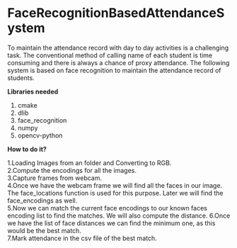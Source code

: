 # FaceRecognitionBasedAttendanceSystem

To maintain the attendance record with day to day activities is a challenging task. The conventional method of calling
name of each student is time consuming and there is always a chance of proxy attendance. The following system is based
on face recognition to maintain the attendance record of students.

**Libraries needed**
1. cmake
2. dlib
3. face_recognition
4. numpy
5. opencv-python

**How to do it?**

1.Loading Images from an folder and Converting to RGB.  
2.Compute the encodings for all the images.  
3.Capture frames from webcam.  
4.Once we have the webcam frame we will find all the faces in our image. The face_locations function is used for this purpose. Later we will find the face_encodings as well.  
5.Now we can match the current face encodings to our known faces encoding list to find the matches. We will also compute the distance. 
6.Once we have the list of face distances we can find the minimum one, as this would be the best match.  
7.Mark attendance in the csv file of the best match.  

